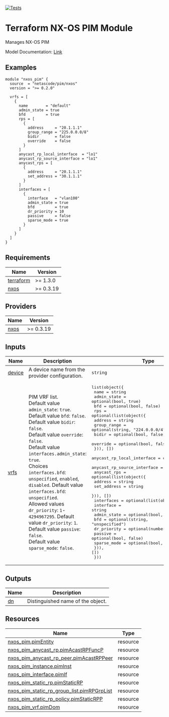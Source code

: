 <!-- BEGIN_TF_DOCS -->
[![Tests](https://github.com/netascode/terraform-nxos-pim/actions/workflows/test.yml/badge.svg)](https://github.com/netascode/terraform-nxos-pim/actions/workflows/test.yml)

# Terraform NX-OS PIM Module

Manages NX-OS PIM

Model Documentation: [Link](https://developer.cisco.com/docs/cisco-nexus-3000-and-9000-series-nx-api-rest-sdk-user-guide-and-api-reference-release-9-3x/#!configuring-pimpim6)

## Examples

```hcl
module "nxos_pim" {
  source  = "netascode/pim/nxos"
  version = ">= 0.2.0"

  vrfs = [
    {
      name        = "default"
      admin_state = true
      bfd         = true
      rps = [
        {
          address     = "20.1.1.1"
          group_range = "225.0.0.0/8"
          bidir       = false
          override    = false
        }
      ]
      anycast_rp_local_interface  = "lo1"
      anycast_rp_source_interface = "lo1"
      anycast_rps = [
        {
          address     = "20.1.1.1"
          set_address = "30.1.1.1"
        }
      ]
      interfaces = [
        {
          interface   = "vlan100"
          admin_state = true
          bfd         = true
          dr_priority = 10
          passive     = false
          sparse_mode = true
        }
      ]
    }
  ]
}
```

## Requirements

| Name | Version |
|------|---------|
| <a name="requirement_terraform"></a> [terraform](#requirement\_terraform) | >= 1.3.0 |
| <a name="requirement_nxos"></a> [nxos](#requirement\_nxos) | >= 0.3.19 |

## Providers

| Name | Version |
|------|---------|
| <a name="provider_nxos"></a> [nxos](#provider\_nxos) | >= 0.3.19 |

## Inputs

| Name | Description | Type | Default | Required |
|------|-------------|------|---------|:--------:|
| <a name="input_device"></a> [device](#input\_device) | A device name from the provider configuration. | `string` | `null` | no |
| <a name="input_vrfs"></a> [vrfs](#input\_vrfs) | PIM VRF list.<br>  Default value `admin_state`: `true`.<br>  Default value `bfd`: `false`.<br>  Default value `bidir`: `false`.<br>  Default value `override`: `false`.<br>  Default value `interfaces.admin_state`: `true`.<br>  Choices `interfaces.bfd`: `unspecified`, `enabled`, `disabled`. Default value `interfaces.bfd`: `unspecified`.<br>  Allowed values `dr_priority`: `1`-`4294967295`. Default value `dr_priority`: `1`.<br>  Default value `passive`: `false`.<br>  Default value `sparse_mode`: `false`. | <pre>list(object({<br>    name        = string<br>    admin_state = optional(bool, true)<br>    bfd         = optional(bool, false)<br>    rps = optional(list(object({<br>      address     = string<br>      group_range = optional(string, "224.0.0.0/4")<br>      bidir       = optional(bool, false)<br>      override    = optional(bool, false)<br>    })), [])<br>    anycast_rp_local_interface  = optional(string)<br>    anycast_rp_source_interface = optional(string)<br>    anycast_rps = optional(list(object({<br>      address     = string<br>      set_address = string<br>    })), [])<br>    interfaces = optional(list(object({<br>      interface   = string<br>      admin_state = optional(bool, true)<br>      bfd         = optional(string, "unspecified")<br>      dr_priority = optional(number, 1)<br>      passive     = optional(bool, false)<br>      sparse_mode = optional(bool, false)<br>    })), [])<br>  }))</pre> | `[]` | no |

## Outputs

| Name | Description |
|------|-------------|
| <a name="output_dn"></a> [dn](#output\_dn) | Distinguished name of the object. |

## Resources

| Name | Type |
|------|------|
| [nxos_pim.pimEntity](https://registry.terraform.io/providers/netascode/nxos/latest/docs/resources/pim) | resource |
| [nxos_pim_anycast_rp.pimAcastRPFuncP](https://registry.terraform.io/providers/netascode/nxos/latest/docs/resources/pim_anycast_rp) | resource |
| [nxos_pim_anycast_rp_peer.pimAcastRPPeer](https://registry.terraform.io/providers/netascode/nxos/latest/docs/resources/pim_anycast_rp_peer) | resource |
| [nxos_pim_instance.pimInst](https://registry.terraform.io/providers/netascode/nxos/latest/docs/resources/pim_instance) | resource |
| [nxos_pim_interface.pimIf](https://registry.terraform.io/providers/netascode/nxos/latest/docs/resources/pim_interface) | resource |
| [nxos_pim_static_rp.pimStaticRP](https://registry.terraform.io/providers/netascode/nxos/latest/docs/resources/pim_static_rp) | resource |
| [nxos_pim_static_rp_group_list.pimRPGrpList](https://registry.terraform.io/providers/netascode/nxos/latest/docs/resources/pim_static_rp_group_list) | resource |
| [nxos_pim_static_rp_policy.pimStaticRPP](https://registry.terraform.io/providers/netascode/nxos/latest/docs/resources/pim_static_rp_policy) | resource |
| [nxos_pim_vrf.pimDom](https://registry.terraform.io/providers/netascode/nxos/latest/docs/resources/pim_vrf) | resource |
<!-- END_TF_DOCS -->